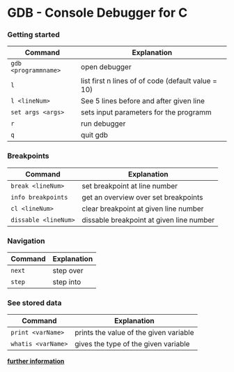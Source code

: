 # GDB - Console Debugger for C

### Getting started
Command | Explanation
--------| ---------
`gdb <programmname>` | open debugger
`l` | list first n lines of of code (default value = 10)
`l <lineNum>` | See 5 lines before and after given line
`set args <args>` | sets input parameters for the programm
`r` | run debugger
`q` | quit gdb

### Breakpoints
Command | Explanation
--------| ---------
`break <lineNum>` | set breakpoint at line number
`info breakpoints` | get an overview over set breakpoints
`cl <lineNum>` | clear breakpoint at given line number
`dissable <lineNum>` | dissable breakpoint at given line number

### Navigation
Command | Explanation
--------| ---------
`next` | step over
`step` | step into

### See stored data
Command | Explanation
--------| ---------
`print <varName>` | prints the value of the given variable
`whatis <varName>` | gives the type of the given variable

**[further information](http://openbook.rheinwerk-verlag.de/linux_unix_programmierung/Kap17-005.htm)**
